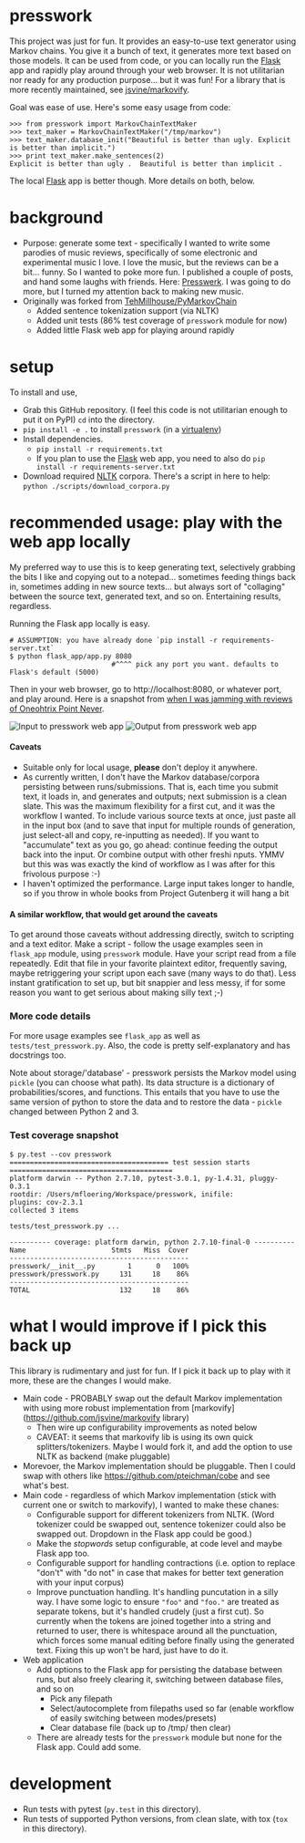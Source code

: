 presswork
=============

This project was just for fun. It provides an easy-to-use text generator using Markov chains. You give it a bunch of text, it generates more text based on those models. It can be used from code, or you can locally run the [Flask](http://flask.pocoo.org) app and rapidly play around through your web browser. It is not utilitarian nor ready for any production purpose... but it was fun! For a library that is more recently maintained, see [jsvine/markovify](https://github.com/jsvine/markovify).

Goal was ease of use. Here's some easy usage from code:

    >>> from presswork import MarkovChainTextMaker 
    >>> text_maker = MarkovChainTextMaker("/tmp/markov")
    >>> text_maker.database_init("Beautiful is better than ugly. Explicit is better than implicit.")
    >>> print text_maker.make_sentences(2)
    Explicit is better than ugly .  Beautiful is better than implicit .

The local [Flask](http://flask.pocoo.org) app is better though. More details on both, below.

background
==========

* Purpose: generate some text - specifically I wanted to write some parodies of music reviews, specifically of some electronic and experimental music I love. I love the music, but the reviews can be a bit... funny. So I wanted to poke more fun. I published a couple of posts, and hand some laughs with friends. Here: [Presswerk](http://presswerk.tumblr.com/). I was going to do more, but I turned my attention back to making new music.
* Originally was forked from [TehMillhouse/PyMarkovChain](https://github.com/TehMillhouse/PyMarkovChain)
    * Added sentence tokenization support (via NLTK)
    * Added unit tests (86% test coverage of `presswork` module for now)
    * Added little Flask web app for playing around rapidly

setup
=====

To install and use,

* Grab this GitHub repository. (I feel this code is not utilitarian enough to put it on PyPI)
  `cd` into the directory.
* `pip install -e .` to install `presswork` (in a [virtualenv](https://virtualenv.pypa.io/en/latest/))
* Install dependencies.
    * `pip install -r requirements.txt`
    * If you plan to use the [Flask](http://flask.pocoo.org) web app, you need to also do `pip install -r requirements-server.txt`
* Download required [NLTK](http://www.nltk.org/) corpora. There's a script in here to help: `python ./scripts/download_corpora.py`


recommended usage: play with the web app locally
===============

My preferred way to use this is to keep generating text, selectively grabbing the bits I like and copying out to a notepad... sometimes feeding things back in, sometimes adding in new source texts... but always sort of "collaging" between the source text, generated text, and so on. Entertaining results, regardless.

Running the Flask app locally is easy.

    # ASSUMPTION: you have already done `pip install -r requirements-server.txt`
    $ python flask_app/app.py 8080
                             #^^^^ pick any port you want. defaults to Flask's default (5000)

Then in your web browser, go to http://localhost:8080, or whatever port, and play around. Here is a snapshot from [when I was jamming with reviews of Oneohtrix Point Never](http://presswerk.tumblr.com/).

![Input to presswork web app](.readme_images/presswork_web_app_input.png)
![Output from presswork web app](.readme_images/presswork_web_app_output.png)



#### Caveats

* Suitable only for local usage, **please** don't deploy it anywhere.
* As currently written, I don't have the Markov database/corpora persisting between runs/submissions. That is, each time you submit text, it loads in, and generates and outputs; next submission is a clean slate. This was the maximum flexibility for a first cut, and it was the workflow I wanted. To include various source texts at once, just paste all in the input box (and to save that input for multiple rounds of generation, just select-all and copy, re-inputting as needed). If you want to "accumulate" text as you go, go ahead: continue feeding the output back into the input. Or combine output with other freshi nputs. YMMV but this was was exactly the kind of workflow as I was after for this frivolous purpose :-)
* I haven't optimized the performance. Large input takes longer to handle, so if you throw in whole books from Project Gutenberg it will hang a bit

#### A similar workflow, that would get around the caveats

To get around those caveats without addressing directly, switch to scripting and a text editor. Make a script - follow the usage examples seen in `flask_app` module, using `presswork` module. Have your script read from a file repeatedly. Edit that file in your favorite plaintext editor, frequently saving, maybe retriggering your script upon each save (many ways to do that). Less instant gratification to set up, but bit snappier and less messy, if for some reason you want to get serious about making silly text ;-)

### More code details

For more usage examples see `flask_app` as well as `tests/test_presswork.py`. Also, the code is pretty self-explanatory and has docstrings too.

Note about storage/'database' - presswork persists the Markov model using `pickle` (you can choose what path). Its data structure is a dictionary of probabilities/scores, and functions. This entails that you have to use the same version of python to store the data and to restore the data - `pickle` changed between Python 2 and 3.

### Test coverage snapshot

```
$ py.test --cov presswork
======================================= test session starts ========================================
platform darwin -- Python 2.7.10, pytest-3.0.1, py-1.4.31, pluggy-0.3.1
rootdir: /Users/mfloering/Workspace/presswork, inifile:
plugins: cov-2.3.1
collected 3 items

tests/test_presswork.py ...

---------- coverage: platform darwin, python 2.7.10-final-0 ----------
Name                     Stmts   Miss  Cover
--------------------------------------------
presswork/__init__.py        1      0   100%
presswork/presswork.py     131     18    86%
--------------------------------------------
TOTAL                      132     18    86%
```

what I would improve if I pick this back up
============

This library is rudimentary and just for fun. If I pick it back up to play with it more, these are the changes I would make.

* Main code - PROBABLY swap out the default Markov implementation with using more robust implementation from [markovify](https://github.com/jsvine/markovify library)
    * Then wire up configurability improvements as noted below
    * CAVEAT: it seems that markovify lib is using its own quick splitters/tokenizers. Maybe I would fork it, and add the option to use NLTK as backend (make pluggable)
* Morevoer, the Markov implementation should be pluggable. Then I could swap with others like https://github.com/pteichman/cobe and see what's best.
* Main code - regardless of which Markov implementation (stick with current one or switch to markovify), I wanted to make these chanes:
    * Configurable support for different tokenizers from NLTK. (Word tokenizer could be swapped out, sentence tokenizer could also be swapped out. Dropdown in the Flask app could be good.)
    * Make the *stopwords* setup configurable, at code level and maybe Flask app too.
    * Configurable support for handling contractions (i.e. option to replace "don't" with "do not"
    in case that makes for better text generation with your input corpus)
    * Improve punctuation handling. It's handling puncutation in a silly way. I have some logic to ensure `"foo"` and `"foo."` are treated as separate tokens, but it's handled crudely (just a first cut). So currently when the tokens are joined together into a string and returned to user, there is whitespace around all the punctuation, which forces some manual editing before finally using the generated text. Fixing this up won't be hard, just have to do it.
* Web application
    * Add options to the Flask app for persisting the database between runs, but also freely clearing it, switching between database files, and so on
        * Pick any filepath
        * Select/autocomplete from filepaths used so far (enable workflow of easily switching between modes/presets)
        * Clear database file (back up to /tmp/ then clear)
    * There are already tests for the `presswork` module but none for the Flask app. Could add some. 

development
===========

* Run tests with pytest (`py.test` in this directory).
* Run tests of supported Python versions, from clean slate, with tox (`tox` in this directory).
